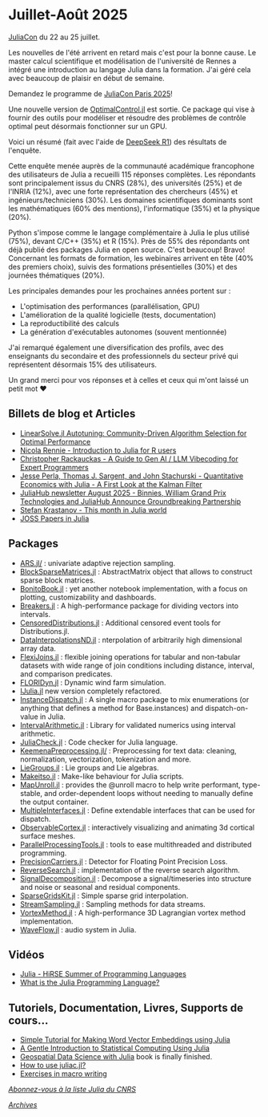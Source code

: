 # Juillet-Août 2025 

[JuliaCon](https://pretalx.com/juliacon-2025/schedule/) du 22 au 25 juillet. 


Les nouvelles de l'été arrivent en retard mais c'est pour la bonne
cause. Le master calcul scientifique et modélisation de l'université
de Rennes a intégré une introduction au langage Julia dans
la formation. J'ai géré cela avec beaucoup de plaisir en début
de semaine.

Demandez le programme de [JuliaCon Paris 2025](https://pretalx.com/juliacon-local-paris-2025/schedule/)!

Une nouvelle version de
[OptimalControl.jl](https://control-toolbox.org/OptimalControl.jl/stable/)
est sortie. Ce package qui vise à fournir des outils pour modéliser
et résoudre des problèmes de contrôle optimal peut désormais
fonctionner sur un GPU.

Voici un résumé (fait avec l'aide de
[DeepSeek R1](https://chat.deepseek.com/)) des résultats de l'enquête. 

Cette enquête menée auprès de la communauté académique francophone des
utilisateurs de Julia a recueilli 115 réponses complètes. 
Les répondants sont principalement issus
du CNRS (28%), des universités (25%) et de l'INRIA (12%), avec une
forte représentation des chercheurs (45%) et ingénieurs/techniciens
(30%). Les domaines scientifiques dominants sont les mathématiques
(60% des mentions), l'informatique (35%) et la physique (20%).

Python s'impose comme le langage complémentaire à Julia le plus
utilisé (75%), devant C/C++ (35%) et R (15%). Près de 55% des
répondants ont déjà publié des packages Julia en open source. C'est beaucoup! Bravo!
Concernant les formats de formation, les webinaires arrivent en tête
(40% des premiers choix), suivis des formations présentielles (30%)
et des journées thématiques (20%).

Les principales demandes pour les prochaines années portent sur :
- L'optimisation des performances (parallélisation, GPU)
- L'amélioration de la qualité logicielle (tests, documentation)
- La reproductibilité des calculs
- La génération d'exécutables autonomes (souvent mentionnée)

J'ai remarqué également une diversification des profils, avec des enseignants
du secondaire et des professionnels du secteur privé qui représentent
désormais 15% des utilisateurs. 

Un grand merci pour vos réponses et à celles et ceux qui m'ont laissé un petit mot :heart:

## Billets de blog et Articles

- [LinearSolve.jl Autotuning: Community-Driven Algorithm Selection for Optimal Performance](https://sciml.ai/news/2025/08/16/linearsolve_autotuning/)
- [Nicola Rennie - Introduction to Julia for R users](https://nrennie.rbind.io/blog/introduction-julia-r-users/)
- [Christopher Rackauckas - A Guide to Gen AI / LLM Vibecoding for Expert Programmers](https://www.stochasticlifestyle.com/a-guide-to-gen-ai-llm-vibecoding-for-expert-programmers/)
- [Jesse Perla, Thomas J. Sargent, and John Stachurski - Quantitative Economics with Julia - A First Look at the Kalman Filter](https://julia.quantecon.org/introduction_dynamics/kalman.html)
- [JuliaHub newsletter August 2025 - Binnies, William Grand Prix Technologies and JuliaHub Announce Groundbreaking Partnership](https://juliahub.com/blog/newsletter-august-2025)
- [Stefan Krastanov - This month in Julia world](https://discourse.julialang.org/c/community/news/66)
- [JOSS Papers in Julia](https://joss.theoj.org/papers/in/Julia)

## Packages

- [ARS.jl/](https://github.com/Eliassj/ARS.jl/) : univariate adaptive rejection sampling.
- [BlockSparseMatrices.jl](https://github.com/djukic14/BlockSparseMatrices.jl) : AbstractMatrix object that allows to construct sparse block matrices.
- [BonitoBook.jl](https://github.com/SimonDanisch/BonitoBook.jl/) : yet another notebook implementation, with a focus on plotting, customizability and dashboards.
- [Breakers.jl](https://github.com/technocrat/Breakers.jl) : A high-performance package for dividing vectors into intervals.
- [CensoredDistributions.jl](https://github.com/EpiAware/CensoredDistributions.jl) : Additional censored event tools for Distributions.jl.
- [DataInterpolationsND.jl](https://github.com/SciML/DataInterpolationsND.jl) : nterpolation of arbitrarily high dimensional array data.
- [FlexiJoins.jl](https://github.com/JuliaAPlavin/FlexiJoins.jl) : flexible joining operations for tabular and non-tabular datasets with wide range of join conditions including distance, interval, and comparison predicates.
- [FLORIDyn.jl](https://github.com/ufechner7/FLORIDyn.jl) : Dynamic wind farm simulation.
- [IJulia.jl](https://github.com/JuliaLang/IJulia.jl) new version completely refactored.
- [InstanceDispatch.jl](https://github.com/Klafyvel/InstanceDispatch.jl) : A single macro package to mix enumerations (or anything that defines a method for Base.instances) and dispatch-on-value in Julia.
- [IntervalArithmetic.jl](https://github.com/JuliaIntervals/IntervalArithmetic.jl) : Library for validated numerics using interval arithmetic.
- [JuliaCheck.jl](https://github.com/tiobe/JuliaCheck.jl) : Code checker for Julia language.
- [KeemenaPreprocessing.jl/](https://github.com/mantzaris/KeemenaPreprocessing.jl/) : Preprocessing for text data: cleaning, normalization, vectorization, tokenization and more.
- [LieGroups.jl](https://github.com/JuliaManifolds/LieGroups.jl) : Lie groups and Lie algebras.
- [Makeitso.jl](https://github.com/krcools/Makeitso.jl) : Make-like behaviour for Julia scripts.
- [MapUnroll.jl](https://github.com/alecloudenback/MapUnroll.jl) : provides the @unroll macro to help write performant, type-stable, and order-dependent loops without needing to manually define the output container.
- [MultipleInterfaces.jl](https://github.com/CameronBieganek/MultipleInterfaces.jl) : Define extendable interfaces that can be used for dispatch.
- [ObservableCortex.jl](https://github.com/myersm0/ObservableCortex.jl) : interactively visualizing and animating 3d cortical surface meshes.
- [ParallelProcessingTools.jl](https://github.com/oschulz/ParallelProcessingTools.jl) : tools to ease multithreaded and distributed programming.
- [PrecisionCarriers.jl](https://github.com/AntonReinhard/PrecisionCarriers.jl) : Detector for Floating Point Precision Loss.
- [ReverseSearch.jl](https://github.com/mxhbl/ReverseSearch.jl) : implementation of the reverse search algorithm.
- [SignalDecomposition.jl](https://github.com/JuliaDynamics/SignalDecomposition.jl) : Decompose a signal/timeseries into structure and noise or seasonal and residual components.
- [SparseGridsKit.jl](https://github.com/benmkent/SparseGridsKit.jl) : Simple sparse grid interpolation.
- [StreamSampling.jl](https://github.com/JuliaDynamics/StreamSampling.jl) : Sampling methods for data streams.
- [VortexMethod.jl](https://github.com/subhk/VortexMethod.jl) : A high-performance 3D Lagrangian vortex method implementation.
- [WaveFlow.jl](https://github.com/Gesee-y/WaveFlow.jl) : audio system in Julia.

## Vidéos

- [Julia - HiRSE Summer of Programming Languages](https://youtu.be/tShA102zIwk?si=aVihLfkrFqYBYiXI)
- [What is the Julia Programming Language?](https://youtu.be/jPDCSG-GCYQ?si=oI2QkVEv9bVX62pK)
 
## Tutoriels, Documentation, Livres, Supports de cours...

- [Simple Tutorial for Making Word Vector Embeddings using Julia](https://medium.com/@avmantzaris/simple-tutorial-for-making-word-vector-embeddings-using-julia-lang-96899d170bda)
- [A Gentle Introduction to Statistical Computing Using Julia](https://github.com/sujit016/A-Gentle-Introduction-to-Statistical-Computing-Using-Julia)
- [Geospatial Data Science with Julia](https://juliaearth.github.io/geospatial-data-science-with-julia/) book is finally finished.
- [How to use juliac.jl?](https://discourse.julialang.org/t/how-to-use-juliac-jl/123024/32?u=jbytecode)
- [Exercises in macro writing](https://jhidding.github.io/MacroExercises.jl/dev/)

[*Abonnez-vous à la liste Julia du CNRS*](https://listes.services.cnrs.fr/wws/subscribe/julia)

[*Archives*](https://pnavaro.github.io/NouvellesJulia)

